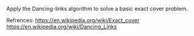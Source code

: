 Apply the Dancing-links algorithm to solve a basic exact cover problem.

Refrences:
https://en.wikipedia.org/wiki/Exact_cover
https://en.wikipedia.org/wiki/Dancing_Links
